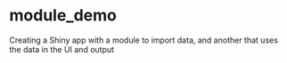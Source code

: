 # module_demo
Creating a Shiny app with a module to import data, and another that uses the data in the UI and output
